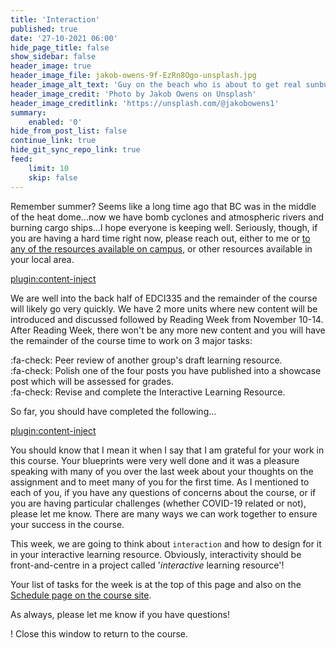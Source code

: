 ```yaml
---
title: 'Interaction'
published: true
date: '27-10-2021 06:00'
hide_page_title: false
show_sidebar: false
header_image: true
header_image_file: jakob-owens-9f-EzRn8Ogo-unsplash.jpg
header_image_alt_text: 'Guy on the beach who is about to get real sunburnt'
header_image_credit: 'Photo by Jakob Owens on Unsplash'
header_image_creditlink: 'https://unsplash.com/@jakobowens1'
summary:
    enabled: '0'
hide_from_post_list: false
continue_link: true
hide_git_sync_repo_link: true
feed:
    limit: 10
    skip: false
---
```


Remember summer? Seems like a long time ago that BC was in the middle of the heat dome...now we have bomb cyclones and atmospheric rivers and burning cargo ships...I hope everyone is keeping well. Seriously, though, if you are having a hard time right now, please reach out, either to me or [to any of the resources available on campus](https://www.uvic.ca/student-wellness/), or other resources available in your local area.

[plugin:content-inject](../interaction/_schedule)

We are well into the back half of EDCI335 and the remainder of the course will likely go very quickly. We have 2 more units where new content will be introduced and discussed followed by Reading Week from November 10-14. After Reading Week, there won't be any more new content and you will have the remainder of the course time to work on 3 major tasks:

:fa-check: Peer review of another group's draft learning resource.  
:fa-check: Polish one of the four posts you have published into a showcase post which will be assessed for grades.  
:fa-check: Revise and complete the Interactive Learning Resource.  

So far, you should have completed the following...

[plugin:content-inject](../interaction/_completed)

You should know that I mean it when I say that I am grateful for your work in this course. Your blueprints were very well done and it was a pleasure speaking with many of you over the last week about your thoughts on the assignment and to meet many of you for the first time. As I mentioned to each of you, if you have any questions of concerns about the course, or if you are having particular challenges (whether COVID-19 related or not), please let me know. There are many ways we can work together to ensure your success in the course.

This week, we are going to think about `interaction` and how to design for it in your interactive learning resource. Obviously, interactivity should be front-and-centre in a project called '*interactive* learning resource'!

Your list of tasks for the week is at the top of this page and also on the [Schedule page on the course site](https://teaching.madland.ca/edci335-202109/schedule).

As always, please let me know if you have questions!

! Close this window to return to the course.
